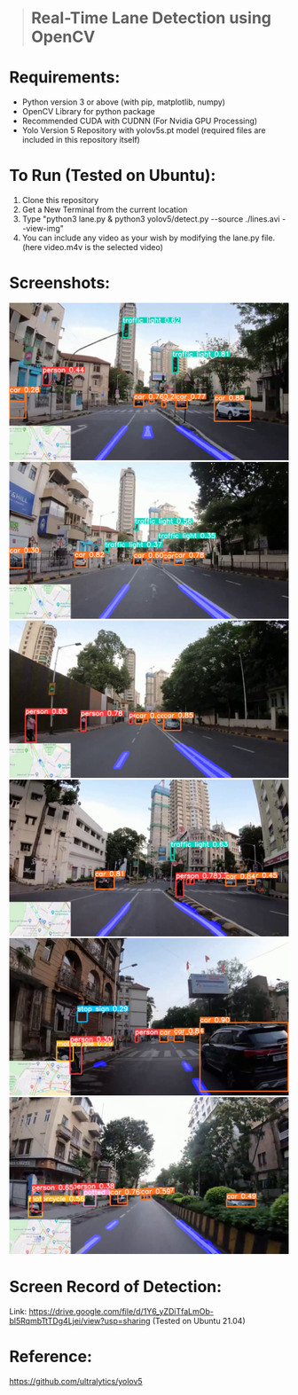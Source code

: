 ># Real-Time Lane Detection using OpenCV

# Requirements:

* Python version 3 or above (with pip, matplotlib, numpy)
* OpenCV Library for python package
* Recommended CUDA with CUDNN (For Nvidia GPU Processing)
* Yolo Version 5 Repository with yolov5s.pt model (required files are  included in this repository itself) 

# To Run (Tested on Ubuntu):

1. Clone this repository
2. Get a New Terminal from the current location
3. Type "python3 lane.py & python3 yolov5/detect.py --source ./lines.avi --view-img"
4. You can include any video as your wish by modifying the lane.py file. (here video.m4v is the selected video)


# Screenshots:

![Screenshot 1](results/ss1.png)
![Screenshot 2](results/ss2.png)
![Screenshot 3](results/ss3.png)
![Screenshot 4](results/ss4.png)
![Screenshot 5](results/ss5.png)
![Screenshot 6](results/ss6.png)


# Screen Record of Detection:

Link: https://drive.google.com/file/d/1Y6_yZDiTfaLmOb-bl5RqmbTtTDg4Ljei/view?usp=sharing
(Tested on Ubuntu 21.04)

# Reference:

https://github.com/ultralytics/yolov5


